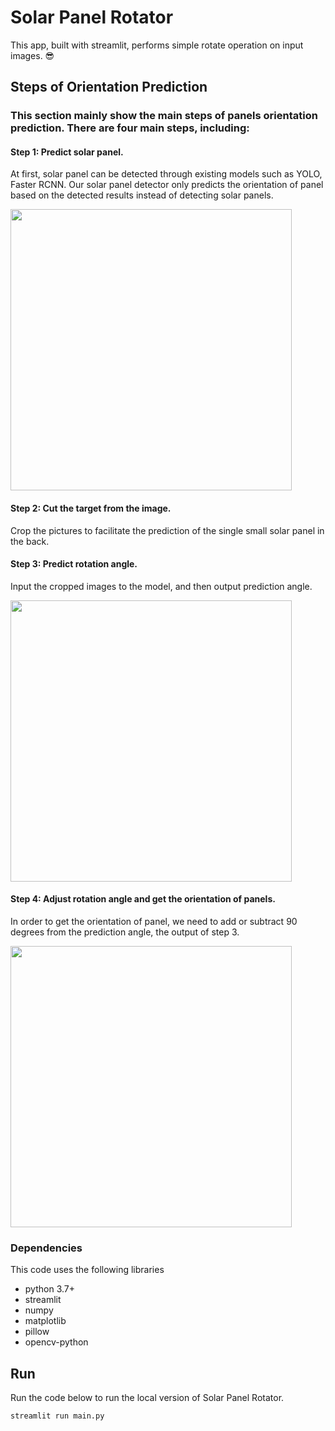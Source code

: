 # Solar Panel Rotator
 This app, built with streamlit, performs simple rotate operation on input images. 😎

## Steps of Orientation Prediction
### This section mainly show the main steps of panels orientation prediction. There are four main steps, including:
#### Step 1: Predict solar panel. 

At first, solar panel can be detected through existing models such as YOLO, Faster RCNN. Our solar panel detector only predicts the orientation of panel based on the detected results instead of detecting solar panels.

<img width=450 height=450 src="https://github.com/Robert-Mar/Solar-Panel-Rotator/blob/main/results/predict_solar_panel.png">
 
#### Step 2: Cut the target from the image.

 Crop the pictures to facilitate the prediction of the single small solar panel in the back.
 
#### Step 3: Predict rotation angle.

Input the cropped images to the model, and then output prediction angle.

<img width=450 height=450 src="https://github.com/Robert-Mar/Solar-Panel-Rotator/blob/main/results/predict_rotate_angle.png">

#### Step 4: Adjust rotation angle and get the orientation of panels.

In order to get the orientation of panel, we need to add or subtract 90 degrees from the prediction angle, the output of step 3.

<img width=450 height=450 src="https://github.com/Robert-Mar/Solar-Panel-Rotator/blob/main/results/draw_orientation.png">

 
### Dependencies
This code uses the following libraries
- python 3.7+
- streamlit
- numpy
- matplotlib
- pillow
- opencv-python

## Run
Run the code below to run the local version of Solar Panel Rotator.
```
streamlit run main.py
```
